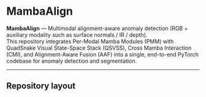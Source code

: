 # MambaAlign

**MambaAlign** — Multimodal alignment-aware anomaly detection (RGB + auxiliary modality such as surface normals / IR / depth).  
This repository integrates Per-Modal Mamba Modules (PMM) with QuadSnake Visual State-Space Stack (QSVSS), Cross Mamba Interaction (CMI), and Alignment-Aware Fusion (AAF) into a single, end-to-end PyTorch codebase for anomaly detection and segmentation.

---

## Repository layout

